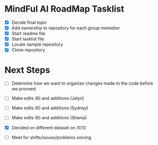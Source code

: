 # MindFul AI RoadMap Tasklist
- [X] Decide final topic
- [X] Add ownership to repository for each group memeber
- [X] Start readme file
- [X] Start tasklist file
- [X] Locate sample repository
- [X] Clone repository
# Next Steps #
- [ ] Determine how we want to organize changes made to the code before we proceed
- [ ] Make edits (6) and additions (Jalyn)
- [ ] Make edits (6) and additions (Sydney)
- [ ] Make edits (6) and additions (Shania)
- [X] Decided on different dataset on 11/13
- [ ] Meet for shifts/issues/problems solving
 